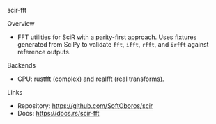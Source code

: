 scir-fft

Overview
- FFT utilities for SciR with a parity-first approach. Uses fixtures generated from SciPy to validate `fft`, `ifft`, `rfft`, and `irfft` against reference outputs.

Backends
- CPU: rustfft (complex) and realfft (real transforms).

Links
- Repository: https://github.com/SoftOboros/scir
- Docs: https://docs.rs/scir-fft

